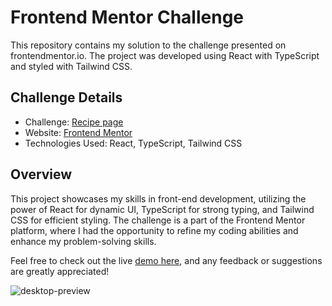 # Frontend Mentor Challenge

This repository contains my solution to the challenge presented on frontendmentor.io. The project was developed using React with TypeScript and styled with Tailwind CSS.

## Challenge Details
- Challenge: [Recipe page](https://www.frontendmentor.io/challenges/recipe-page-KiTsR8QQKm)
- Website: [Frontend Mentor](https://www.frontendmentor.io)
- Technologies Used: React, TypeScript, Tailwind CSS

## Overview

This project showcases my skills in front-end development, utilizing the power of React for dynamic UI, TypeScript for strong typing, and Tailwind CSS for efficient styling. The challenge is a part of the Frontend Mentor platform, where I had the opportunity to refine my coding abilities and enhance my problem-solving skills.

Feel free to check out the live [demo here](https://react-recipe-page.netlify.app), and any feedback or suggestions are greatly appreciated!

![desktop-preview](https://github.com/DaniellPacheco/react-recipe-page/assets/51678157/0930c8e3-deb7-4f19-85b6-b90d09b5fc32)
